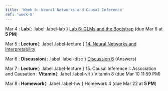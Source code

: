 ```yaml
---
title: 'Week 8: Neural Networks and Causal Inference'
ref: 'week-8'
---
```


Mar 4
: **Lab**{: .label .label-lab } [Lab 6: GLMs and the Bootstrap](https://data102.datahub.berkeley.edu/hub/user-redirect/git-pull?repo=https%3A%2F%2Fgithub.com%2Fds-102%2Fsp24-materials&urlpath=lab%2Ftree%2Fsp24-materials%2Flab%2Flab06%2Flab06.ipynb&branch=main) (due Mar 6 at **5 PM**)

Mar 5
: **Lecture**{: .label .label-lecture } [14. Neural Networks and Interpretability](lecture/lec14)

Mar 6
: **Discussion**{: .label .label-disc } [Discussion 6](https://drive.google.com/file/d/1Sg6hJHVATncwXd5WzOPFH9yglz-CfNRp/view?usp=drivesdk) (Answers)

Mar 7
: **Lecture**{: .label .label-lecture } 15. Causal Inference I: Association and Causation
: **Vitamin**{: .label .label-vit } Vitamin 8 (due Mar 10 11:59 PM)

Mar 8
: **Homework**{: .label .label-hw } Homework 4 (due Mar 22 at **5 PM**)
